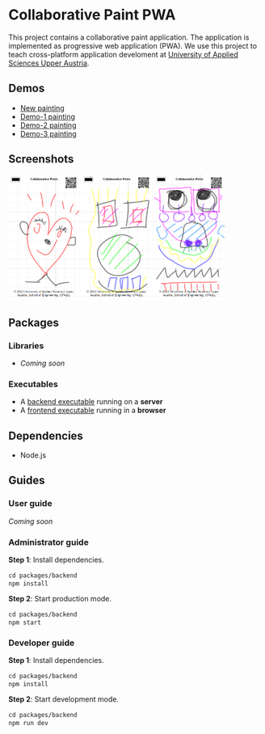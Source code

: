 # Collaborative Paint PWA

This project contains a collaborative paint application. The application is implemented as progressive web application (PWA). We use this project to teach cross-platform application develoment at [University of Applied Sciences Upper Austria](https://www.fh-ooe.at/).

## Demos

* [New painting](https://iot.fh-wels.at/)
* [Demo-1 painting](https://iot.fh-wels.at/#demo-1)
* [Demo-2 painting](https://iot.fh-wels.at/#demo-2)
* [Demo-3 painting](https://iot.fh-wels.at/#demo-3)

## Screenshots

<img src="./screenshots/screenshot-1.png" title="Screenshot 1" style="width: 10em;"/> <img src="./screenshots/screenshot-2.png" title="Screenshot 2" style="width: 10em;"/> <img src="./screenshots/screenshot-3.png" title="Screenshot 3" style="width: 10em;"/>

## Packages

### Libraries

* *Coming soon*

### Executables

* A [backend executable](./packages/backend/) running on a **server**
* A [frontend executable](./packages/frontend/) running in a **browser**

## Dependencies

* Node.js

## Guides

### User guide

*Coming soon*

### Administrator guide

**Step 1**: Install dependencies.

```
cd packages/backend
npm install
```

**Step 2**: Start production mode.

```
cd packages/backend
npm start
```

### Developer guide

**Step 1**: Install dependencies.

```
cd packages/backend
npm install
```

**Step 2**: Start development mode.

```
cd packages/backend
npm run dev
```

